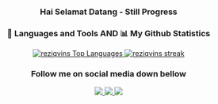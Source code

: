 



<h3 align=center>
Hai Selamat Datang - Still Progress 
</h3>

<h3 align='center'>
 🚀 Languages and Tools AND 📊 My Github Statistics
 </h3>
 
<p align='center'>
<a href="https://github.com/reziqvins">
<img alt="reziqvins Top Languages" src="https://github-readme-stats.vercel.app/api/top-langs/?username=reziqvins&langs_count=8&count_private=true&layout=compact&theme=react&hide_border=true&bg_color=0D1117" />
</a>
 <a href="https://github.com/reziqvins">
<img alt="reziqvins streak" src="https://github-readme-streak-stats.herokuapp.com/?user=reziqvins&show_icons=true&count_private=true&theme=react&hide_border=true&bg_color=0D1117"/>
</a>
</p>

<p align='center'>

</p>

<h3 align='center'>
 Follow me on social media down bellow
</h3>

<p align='center'>
  <a href="https://instagram.com/reziqvins">
    <img src="https://img.shields.io/badge/instagram-%23E4405F.svg?&style=for-the-badge&logo=instagram&logoColor=white" />        
  </a>
 <a href="https://github.com/reziqvins">
   <img src="https://img.shields.io/badge/GitHub-100000?style=for-the-badge&logo=github&logoColor=white"/>
 </a>
 <a href="https://twitter.com/@helloGaess_">
   <img src="https://img.shields.io/badge/Twitter-1DA1F2?style=for-the-badge&logo=twitter&logoColor=white"/>
 </a>
  
